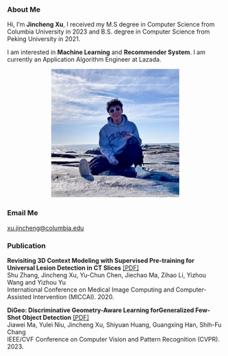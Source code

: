 ### About Me

Hi, I’m **Jincheng Xu**, I received my M.S degree in Computer Science from Columbia University in 2023 and B.S. degree in Computer Science from Peking University in 2021.  
  
I am interested in **Machine Learning** and **Recommender System**. I am currently an Application Algorithm Engineer at Lazada.
  
<div  align="center">
<img src="photo.png" width = "300" height = "300" />
</div>  
  
### Email Me

xu.jincheng@columbia.edu
  
### Publication

**Revisiting 3D Context Modeling with Supervised Pre-training for Universal Lesion Detection in CT Slices** [[PDF]](https://arxiv.org/pdf/2012.08770.pdf)  
Shu Zhang, Jincheng Xu, Yu-Chun Chen, Jiechao Ma, Zihao Li, Yizhou Wang and Yizhou Yu  
International Conference on Medical Image Computing and Computer-Assisted Intervention (MICCAI). 2020.

**DiGeo: Discriminative Geometry-Aware Learning forGeneralized Few-Shot Object Detection**  [[PDF]](https://arxiv.org/pdf/2303.09674.pdf)  
Jiawei Ma, Yulei Niu, Jincheng Xu, Shiyuan Huang, Guangxing Han, Shih-Fu Chang  
IEEE/CVF Conference on Computer Vision and Pattern Recognition (CVPR). 2023.
